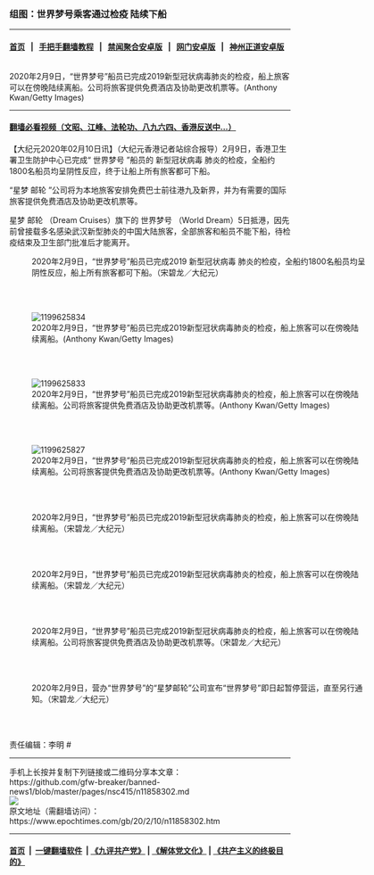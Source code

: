 ### 组图：世界梦号乘客通过检疫 陆续下船
------------------------

#### [首页](https://github.com/gfw-breaker/banned-news1/blob/master/README.md) &nbsp;&nbsp;|&nbsp;&nbsp; [手把手翻墙教程](https://github.com/gfw-breaker/guides/wiki) &nbsp;&nbsp;|&nbsp;&nbsp; [禁闻聚合安卓版](https://github.com/gfw-breaker/bn-android) &nbsp;&nbsp;|&nbsp;&nbsp; [网门安卓版](https://github.com/oGate2/oGate) &nbsp;&nbsp;|&nbsp;&nbsp; [神州正道安卓版](https://github.com/SzzdOgate/update) 



<div><img alt="" class="aligncenter wp-post-image" src="https://i.epochtimes.com/assets/uploads/2020/02/2002100430281758-600x400.jpg"/>
<div class="red16 caption">
 <p>
  2020年2月9日，“世界梦号”船员已完成2019新型冠状病毒肺炎的检疫，船上旅客可以在傍晚陆续离船。公司将旅客提供免费酒店及协助更改机票等。(Anthony Kwan/Getty Images)
 </p>
</div>
</div><hr/>

#### [翻墙必看视频（文昭、江峰、法轮功、八九六四、香港反送中...）](http://167.172.214.107/home.html)

<div><p>
 【大纪元2020年02月10日讯】（大纪元香港记者站综合报导）2月9日，香港卫生署卫生防护中心已完成“
 <ok href="https://www.epochtimes.com/gb/tag/%E4%B8%96%E7%95%8C%E6%A2%A6%E5%8F%B7.html">
  世界梦号
 </ok>
 ”船员的
 <ok href="https://www.epochtimes.com/gb/tag/%E6%96%B0%E5%9E%8B%E5%86%A0%E7%8A%B6%E7%97%85%E6%AF%92.html">
  新型冠状病毒
 </ok>
 肺炎的检疫，全船约1800名船员均呈阴性反应，终于让船上所有旅客都可下船。
</p>
<p>
 “星梦
 <ok href="https://www.epochtimes.com/gb/tag/%E9%82%AE%E8%BD%AE.html">
  邮轮
 </ok>
 ”公司将为本地旅客安排免费巴士前往港九及新界，并为有需要的国际旅客提供免费酒店及协助更改机票等。
</p>
<p>
 星梦
 <ok href="https://www.epochtimes.com/gb/tag/%E9%82%AE%E8%BD%AE.html">
  邮轮
 </ok>
 （Dream Cruises）旗下的
 <ok href="https://www.epochtimes.com/gb/tag/%E4%B8%96%E7%95%8C%E6%A2%A6%E5%8F%B7.html">
  世界梦号
 </ok>
 （World Dream）5日抵港，因先前曾接载多名感染武汉新型肺炎的中国大陆旅客，全部旅客和船员不能下船，待检疫结束及卫生部门批准后才能离开。
</p>
<p>
</p>
<figure class="wp-caption aligncenter" id="attachment_11858322" style="width: 600px">
 <ok href="http://i.epochtimes.com/assets/uploads/2020/02/2002092050062188.jpg">
  <img alt="" class="wp-image-11858322 size-large" src="http://i.epochtimes.com/assets/uploads/2020/02/2002092050062188-600x399.jpg"/>
 </ok>
 <br/><figcaption class="wp-caption-text">
  2020年2月9日，“世界梦号”船员已完成2019
  <ok href="https://www.epochtimes.com/gb/tag/%E6%96%B0%E5%9E%8B%E5%86%A0%E7%8A%B6%E7%97%85%E6%AF%92.html">
   新型冠状病毒
  </ok>
  肺炎的检疫，全船约1800名船员均呈阴性反应，船上所有旅客都可下船。（宋碧龙／大纪元）
 </figcaption><br/>
</figure><br/>
<figure class="wp-caption aligncenter" id="attachment_11858343" style="width: 600px">
 <ok href="http://i.epochtimes.com/assets/uploads/2020/02/2002100430521758.jpg">
  <img alt="1199625834" class="size-large wp-image-11858343" src="http://i.epochtimes.com/assets/uploads/2020/02/2002100430521758-600x400.jpg" title="1199625834"/>
 </ok>
 <br/><figcaption class="wp-caption-text">
  2020年2月9日，“世界梦号”船员已完成2019新型冠状病毒肺炎的检疫，船上旅客可以在傍晚陆续离船。(Anthony Kwan/Getty Images)
 </figcaption><br/>
</figure><br/>
<figure class="wp-caption aligncenter" id="attachment_11858344" style="width: 600px">
 <ok href="http://i.epochtimes.com/assets/uploads/2020/02/2002100430461758.jpg">
  <img alt="1199625833" class="size-large wp-image-11858344" src="http://i.epochtimes.com/assets/uploads/2020/02/2002100430461758-600x400.jpg" title="1199625833"/>
 </ok>
 <br/><figcaption class="wp-caption-text">
  2020年2月9日，“世界梦号”船员已完成2019新型冠状病毒肺炎的检疫，船上旅客可以在傍晚陆续离船。公司将旅客提供免费酒店及协助更改机票等。(Anthony Kwan/Getty Images)
 </figcaption><br/>
</figure><br/>
<figure class="wp-caption aligncenter" id="attachment_11858345" style="width: 600px">
 <ok href="http://i.epochtimes.com/assets/uploads/2020/02/2002100430411758.jpg">
  <img alt="1199625827" class="size-large wp-image-11858345" src="http://i.epochtimes.com/assets/uploads/2020/02/2002100430411758-600x400.jpg" title="1199625827"/>
 </ok>
 <br/><figcaption class="wp-caption-text">
  2020年2月9日，“世界梦号”船员已完成2019新型冠状病毒肺炎的检疫，船上旅客可以在傍晚陆续离船。公司将旅客提供免费酒店及协助更改机票等。(Anthony Kwan/Getty Images)
 </figcaption><br/>
</figure><br/>
<figure class="wp-caption aligncenter" id="attachment_11858316" style="width: 600px">
 <ok href="http://i.epochtimes.com/assets/uploads/2020/02/2002092049212188.jpg">
  <img alt="" class="wp-image-11858316 size-large" src="http://i.epochtimes.com/assets/uploads/2020/02/2002092049212188-600x399.jpg"/>
 </ok>
 <br/><figcaption class="wp-caption-text">
  2020年2月9日，“世界梦号”船员已完成2019新型冠状病毒肺炎的检疫，船上旅客可以在傍晚陆续离船。（宋碧龙／大纪元）
 </figcaption><br/>
</figure><br/>
<figure class="wp-caption aligncenter" id="attachment_11858315" style="width: 600px">
 <ok href="http://i.epochtimes.com/assets/uploads/2020/02/2002092049182188.jpg">
  <img alt="" class="wp-image-11858315 size-large" src="http://i.epochtimes.com/assets/uploads/2020/02/2002092049182188-600x400.jpg"/>
 </ok>
 <br/><figcaption class="wp-caption-text">
  2020年2月9日，“世界梦号”船员已完成2019新型冠状病毒肺炎的检疫，船上旅客可以在傍晚陆续离船。（宋碧龙／大纪元）
 </figcaption><br/>
</figure><br/>
<figure class="wp-caption aligncenter" id="attachment_11858318" style="width: 600px">
 <ok href="http://i.epochtimes.com/assets/uploads/2020/02/2002092049302188.jpg">
  <img alt="" class="wp-image-11858318 size-large" src="http://i.epochtimes.com/assets/uploads/2020/02/2002092049302188-600x399.jpg"/>
 </ok>
 <br/><figcaption class="wp-caption-text">
  2020年2月9日，“世界梦号”船员已完成2019新型冠状病毒肺炎的检疫，船上旅客可以在傍晚陆续离船。公司将旅客提供免费酒店及协助更改机票等。（宋碧龙／大纪元）
 </figcaption><br/>
</figure><br/>
<figure class="wp-caption aligncenter" id="attachment_11858317" style="width: 600px">
 <ok href="http://i.epochtimes.com/assets/uploads/2020/02/2002092049272188.jpg">
  <img alt="" class="size-large wp-image-11858317" src="http://i.epochtimes.com/assets/uploads/2020/02/2002092049272188-600x399.jpg" title=""/>
 </ok>
 <br/><figcaption class="wp-caption-text">
  2020年2月9日，营办“世界梦号”的“星梦邮轮”公司宣布“世界梦号”即日起暂停营运，直至另行通知。（宋碧龙／大纪元）
 </figcaption><br/>
</figure><br/>
<p>
 责任编辑：李明 #
</p>
</div>
<hr/>
手机上长按并复制下列链接或二维码分享本文章：<br/>
https://github.com/gfw-breaker/banned-news1/blob/master/pages/nsc415/n11858302.md <br/>
<a href='https://github.com/gfw-breaker/banned-news1/blob/master/pages/nsc415/n11858302.md'><img src='https://github.com/gfw-breaker/banned-news1/blob/master/pages/nsc415/n11858302.md.png'/></a> <br/>
原文地址（需翻墙访问）：https://www.epochtimes.com/gb/20/2/10/n11858302.htm


------------------------
#### [首页](https://github.com/gfw-breaker/banned-news1/blob/master/README.md) &nbsp;|&nbsp; [一键翻墙软件](https://github.com/gfw-breaker/nogfw/blob/master/README.md) &nbsp;| [《九评共产党》](https://github.com/gfw-breaker/9ping.md/blob/master/README.md#九评之一评共产党是什么) | [《解体党文化》](https://github.com/gfw-breaker/jtdwh.md/blob/master/README.md) | [《共产主义的终极目的》](https://github.com/gfw-breaker/gczydzjmd.md/blob/master/README.md)


<img src='http://gfw-breaker.win/banned-news/pages/nsc415/n11858302.md' width='0px' height='0px'/>